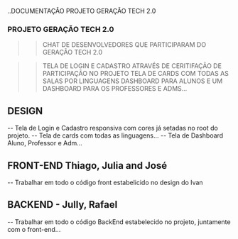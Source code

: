 ..DOCUMENTAÇÃO PROJETO GERAÇÃO TECH 2.0

### PROJETO GERAÇÃO TECH 2.0

> > CHAT DE DESENVOLVEDORES QUE PARTICIPARAM DO GERAÇÃO TECH 2.0

> > TELA DE LOGIN E CADASTRO ATRAVÉS DE CERITIFAÇÃO DE PARTICIPAÇÃO NO PROJETO
> > TELA DE CARDS COM TODAS AS SALAS POR LINGUAGENS
> > DASHBOARD PARA ALUNOS E UM DASHBOARD PARA OS PROFESSORES E ADMS...

## DESIGN

-- Tela de Login e Cadastro responsiva com cores já setadas no root do projeto.
-- Tela de cards com todas as linguagens...
-- Tela de Dashboard Aluno, Professor e Adm...

## FRONT-END Thiago, Julia and José

-- Trabalhar em todo o código front estabelicido no design do Ivan

## BACKEND - Jully, Rafael

-- Trabalhar em todo o código BackEnd estabelecido no projeto, juntamente com o front-end...

##
